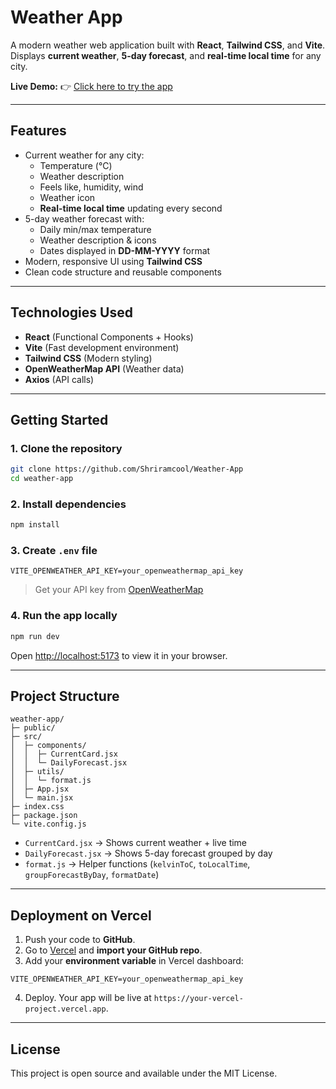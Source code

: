 
# Weather App

A modern weather web application built with **React**, **Tailwind CSS**, and **Vite**.  
Displays **current weather**, **5-day forecast**, and **real-time local time** for any city.

**Live Demo:** 👉 [Click here to try the app](https://weather-app-jet-kappa-32.vercel.app)

---

## Features

- Current weather for any city:
  - Temperature (°C)
  - Weather description
  - Feels like, humidity, wind
  - Weather icon
  - **Real-time local time** updating every second
- 5-day weather forecast with:
  - Daily min/max temperature
  - Weather description & icons
  - Dates displayed in **DD-MM-YYYY** format
- Modern, responsive UI using **Tailwind CSS**
- Clean code structure and reusable components

---

## Technologies Used

- **React** (Functional Components + Hooks)  
- **Vite** (Fast development environment)  
- **Tailwind CSS** (Modern styling)  
- **OpenWeatherMap API** (Weather data)  
- **Axios** (API calls)  

---

## Getting Started

### 1. Clone the repository

```bash
git clone https://github.com/Shriramcool/Weather-App
cd weather-app
```

### 2. Install dependencies

```bash
npm install
```

### 3. Create `.env` file

```env
VITE_OPENWEATHER_API_KEY=your_openweathermap_api_key
```

> Get your API key from [OpenWeatherMap](https://openweathermap.org/api)

### 4. Run the app locally

```bash
npm run dev
```

Open [http://localhost:5173](http://localhost:5173) to view it in your browser.

---

## Project Structure

```
weather-app/
├─ public/
├─ src/
│  ├─ components/
│  │  ├─ CurrentCard.jsx
│  │  └─ DailyForecast.jsx
│  ├─ utils/
│  │  └─ format.js
│  ├─ App.jsx
│  └─ main.jsx
├─ index.css
├─ package.json
└─ vite.config.js
```

- `CurrentCard.jsx` → Shows current weather + live time  
- `DailyForecast.jsx` → Shows 5-day forecast grouped by day  
- `format.js` → Helper functions (`kelvinToC`, `toLocalTime`, `groupForecastByDay`, `formatDate`)  

---

## Deployment on Vercel

1. Push your code to **GitHub**.
2. Go to [Vercel](https://vercel.com/) and **import your GitHub repo**.
3. Add your **environment variable** in Vercel dashboard:

```
VITE_OPENWEATHER_API_KEY=your_openweathermap_api_key
```

4. Deploy. Your app will be live at `https://your-vercel-project.vercel.app`.

---

## License

This project is open source and available under the MIT License.
